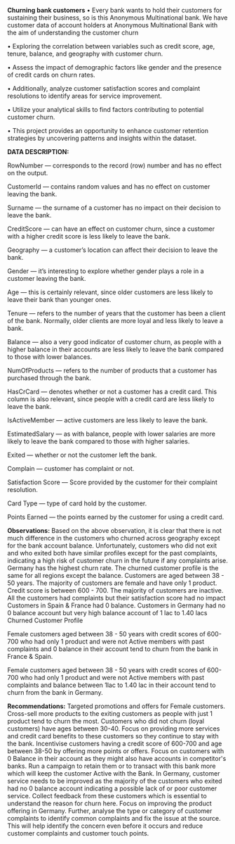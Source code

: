 **Churning bank customers**
• Every bank wants to hold their customers for sustaining their business, so is this Anonymous Multinational bank. We have customer data of account holders at Anonymous Multinational Bank with the aim of understanding the customer churn

• Exploring the correlation between variables such as credit score, age, tenure, balance, and geography with customer churn.

• Assess the impact of demographic factors like gender and the presence of credit cards on churn rates.

• Additionally, analyze customer satisfaction scores and complaint resolutions to identify areas for service improvement.

• Utilize your analytical skills to find factors contributing to potential customer churn.

• This project provides an opportunity to enhance customer retention strategies by uncovering patterns and insights within the dataset.

**DATA DESCRIPTION:**

RowNumber — corresponds to the record (row) number and has no effect on the output.

CustomerId — contains random values and has no effect on customer leaving the bank.

Surname — the surname of a customer has no impact on their decision to leave the bank.

CreditScore — can have an effect on customer churn, since a customer with a higher credit score is less likely to leave the bank.

Geography — a customer’s location can affect their decision to leave the bank.

Gender — it’s interesting to explore whether gender plays a role in a customer leaving the bank.

Age — this is certainly relevant, since older customers are less likely to leave their bank than younger ones.

Tenure — refers to the number of years that the customer has been a client of the bank. Normally, older clients are more loyal and less likely to leave a bank.

Balance — also a very good indicator of customer churn, as people with a higher balance in their accounts are less likely to leave the bank compared to those with lower balances.

NumOfProducts — refers to the number of products that a customer has purchased through the bank.

HasCrCard — denotes whether or not a customer has a credit card. This column is also relevant, since people with a credit card are less likely to leave the bank.

IsActiveMember — active customers are less likely to leave the bank.

EstimatedSalary — as with balance, people with lower salaries are more likely to leave the bank compared to those with higher salaries.

Exited — whether or not the customer left the bank.

Complain — customer has complaint or not.

Satisfaction Score — Score provided by the customer for their complaint resolution.

Card Type — type of card hold by the customer.

Points Earned — the points earned by the customer for using a credit card.


**Observations:**
Based on the above observation, it is clear that there is not much difference in the customers who churned across geography except for the bank account balance.
Unfortunately, customers who did not exit and who exited both have similar profiles except for the past complaints, indicating a high risk of customer churn in the future if any complaints arise.
Germany has the highest churn rate.
The churned customer profile is the same for all regions except the balance.
Customers are aged between 38 - 50 years.
The majority of customers are female and have only 1 product.
Credit score is between 600 - 700.
The majority of customers are inactive.
All the customers had complaints but their satisfaction score had no impact
Customers in Spain & France had 0 balance.
Customers in Germany had no 0 balance account but very high balance account of 1 lac to 1.40 lacs
Churned Customer Profile

Female customers aged between 38 - 50 years with credit scores of 600-700 who had only 1 product and were not Active members with past complaints and 0 balance in their account tend to churn from the bank in France & Spain.

Female customers aged between 38 - 50 years with credit scores of 600-700 who had only 1 product and were not Active members with past complaints and balance between 1lac to 1.40 lac in their account tend to churn from the bank in Germany.

**Recommendations:**
Targeted promotions and offers for Female customers.
Cross-sell more products to the exiting customers as people with just 1 product tend to churn the most.
Customers who did not churn (loyal customers) have ages between 30-40. Focus on providing more services and credit card benefits to these customers so they continue to stay with the bank.
Incentivise customers having a credit score of 600-700 and age between 38-50 by offering more points or offers.
Focus on customers with 0 Balance in their account as they might also have accounts in competitor's banks. Run a campaign to retain them or to transact with this bank more which will keep the customer Active with the Bank.
In Germany, customer service needs to be improved as the majority of the customers who exited had no 0 balance account indicating a possible lack of or poor customer service. Collect feedback from these customers which is essential to understand the reason for churn here.
Focus on improving the product offering in Germany.
Further, analyse the type or category of customer complaints to identify common complaints and fix the issue at the source.
This will help identify the concern even before it occurs and reduce customer complaints and customer touch points.
 
